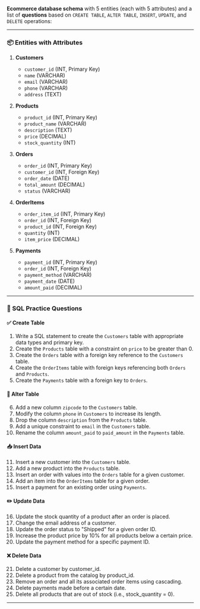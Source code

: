  **Ecommerce database schema** with 5 entities (each with 5 attributes) and a list of **questions** based on `CREATE TABLE`, `ALTER TABLE`, `INSERT`, `UPDATE`, and `DELETE` operations:

---

### 📦 Entities with Attributes

1. **Customers**
   - `customer_id` (INT, Primary Key)
   - `name` (VARCHAR)
   - `email` (VARCHAR)
   - `phone` (VARCHAR)
   - `address` (TEXT)

2. **Products**
   - `product_id` (INT, Primary Key)
   - `product_name` (VARCHAR)
   - `description` (TEXT)
   - `price` (DECIMAL)
   - `stock_quantity` (INT)

3. **Orders**
   - `order_id` (INT, Primary Key)
   - `customer_id` (INT, Foreign Key)
   - `order_date` (DATE)
   - `total_amount` (DECIMAL)
   - `status` (VARCHAR)

4. **OrderItems**
   - `order_item_id` (INT, Primary Key)
   - `order_id` (INT, Foreign Key)
   - `product_id` (INT, Foreign Key)
   - `quantity` (INT)
   - `item_price` (DECIMAL)

5. **Payments**
   - `payment_id` (INT, Primary Key)
   - `order_id` (INT, Foreign Key)
   - `payment_method` (VARCHAR)
   - `payment_date` (DATE)
   - `amount_paid` (DECIMAL)

---

### 📝 SQL Practice Questions

#### ✅ **Create Table**
1. Write a SQL statement to create the `Customers` table with appropriate data types and primary key.
2. Create the `Products` table with a constraint on `price` to be greater than 0.
3. Create the `Orders` table with a foreign key reference to the `Customers` table.
4. Create the `OrderItems` table with foreign keys referencing both `Orders` and `Products`.
5. Create the `Payments` table with a foreign key to `Orders`.

#### 🔧 **Alter Table**
6. Add a new column `zipcode` to the `Customers` table.
7. Modify the column `phone` in `Customers` to increase its length.
8. Drop the column `description` from the `Products` table.
9. Add a unique constraint to `email` in the `Customers` table.
10. Rename the column `amount_paid` to `paid_amount` in the `Payments` table.

#### 📥 **Insert Data**
11. Insert a new customer into the `Customers` table.
12. Add a new product into the `Products` table.
13. Insert an order with values into the `Orders` table for a given customer.
14. Add an item into the `OrderItems` table for a given order.
15. Insert a payment for an existing order using `Payments`.

#### ✏️ **Update Data**
16. Update the stock quantity of a product after an order is placed.
17. Change the email address of a customer.
18. Update the order status to "Shipped" for a given order ID.
19. Increase the product price by 10% for all products below a certain price.
20. Update the payment method for a specific payment ID.

#### ❌ **Delete Data**
21. Delete a customer by customer_id.
22. Delete a product from the catalog by product_id.
23. Remove an order and all its associated order items using cascading.
24. Delete payments made before a certain date.
25. Delete all products that are out of stock (i.e., stock_quantity = 0).

---

